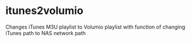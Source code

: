 # itunes2volumio
Changes iTunes M3U playlist to Volumio playlist with function of changing iTunes path to NAS network path
